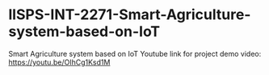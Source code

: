 # llSPS-INT-2271-Smart-Agriculture-system-based-on-IoT
Smart Agriculture system based on IoT
Youtube link for project demo video: https://youtu.be/OIhCg1Ksd1M
